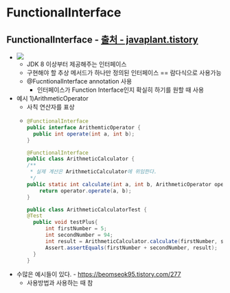 FunctionalInterface
===
FunctionalInterface - [출처 - javaplant.tistory](https://javaplant.tistory.com/34)
---
* ![](https://img1.daumcdn.net/thumb/R1280x0/?scode=mtistory2&fname=http%3A%2F%2Fcfile30.uf.tistory.com%2Fimage%2F99D0D0425AFAF70324C1D6)
  * JDK 8 이상부터 제공해주는 인터페이스
  * 구현해야 할 추상 메서드가 하나만 정의된 인터페이스 == 람다식으로 사용가능
  * @FucntionalInterface annotation 사용
    * 인터페이스가 Function Interface인지 확실히 하기를 원할 때 사용
* 예시 1)ArithmeticOperator
  * 사칙 연산자를 표상
  * ```java
    @FunctionalInterface
    public interface ArithemticOperator {
      public int operate(int a, int b);
    }
    
    @FunctionalInterface
    public class ArithmeticCalculator {
    /**
     * 실제 계산은 ArithmeticCalculator에 위임한다.
     */
    public static int calculate(int a, int b, ArithmeticOperator operator){
        return operator.operate(a, b);
    }
    
    public class ArithmeticCalculatorTest {
    @Test
      public void testPlus{
          int firstNumber = 5;
          int secondNumber = 94;
          int result = ArithmeticCalculator.calculate(firstNumber, secondNumber, (a, b) -> a + b);
          Assert.assertEquals(firstNumber + secondNumber, result);
      } 
    }
* 수많은 예시들이 있다. - https://beomseok95.tistory.com/277 
  * 사용방법과 사용하는 때 참
